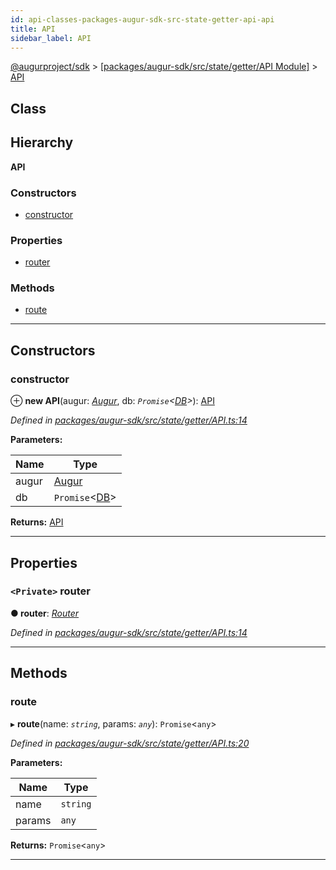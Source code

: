 ```yaml
---
id: api-classes-packages-augur-sdk-src-state-getter-api-api
title: API
sidebar_label: API
---
```


[@augurproject/sdk](api-readme.md) > [[packages/augur-sdk/src/state/getter/API Module]](api-modules-packages-augur-sdk-src-state-getter-api-module.md) > [API](api-classes-packages-augur-sdk-src-state-getter-api-api.md)

## Class

## Hierarchy

**API**

### Constructors

* [constructor](api-classes-packages-augur-sdk-src-state-getter-api-api.md#constructor)

### Properties

* [router](api-classes-packages-augur-sdk-src-state-getter-api-api.md#router)

### Methods

* [route](api-classes-packages-augur-sdk-src-state-getter-api-api.md#route)

---

## Constructors

<a id="constructor"></a>

###  constructor

⊕ **new API**(augur: *[Augur](api-classes-packages-augur-sdk-src-augur-augur.md)*, db: *`Promise`<[DB](api-classes-packages-augur-sdk-src-state-db-db-db.md)>*): [API](api-classes-packages-augur-sdk-src-state-getter-api-api.md)

*Defined in [packages/augur-sdk/src/state/getter/API.ts:14](https://github.com/AugurProject/augur/blob/bae2172ca0/packages/augur-sdk/src/state/getter/API.ts#L14)*

**Parameters:**

| Name | Type |
| ------ | ------ |
| augur | [Augur](api-classes-packages-augur-sdk-src-augur-augur.md) |
| db | `Promise`<[DB](api-classes-packages-augur-sdk-src-state-db-db-db.md)> |

**Returns:** [API](api-classes-packages-augur-sdk-src-state-getter-api-api.md)

___

## Properties

<a id="router"></a>

### `<Private>` router

**● router**: *[Router](api-classes-packages-augur-sdk-src-state-getter-router-router.md)*

*Defined in [packages/augur-sdk/src/state/getter/API.ts:14](https://github.com/AugurProject/augur/blob/bae2172ca0/packages/augur-sdk/src/state/getter/API.ts#L14)*

___

## Methods

<a id="route"></a>

###  route

▸ **route**(name: *`string`*, params: *`any`*): `Promise`<`any`>

*Defined in [packages/augur-sdk/src/state/getter/API.ts:20](https://github.com/AugurProject/augur/blob/bae2172ca0/packages/augur-sdk/src/state/getter/API.ts#L20)*

**Parameters:**

| Name | Type |
| ------ | ------ |
| name | `string` |
| params | `any` |

**Returns:** `Promise`<`any`>

___

